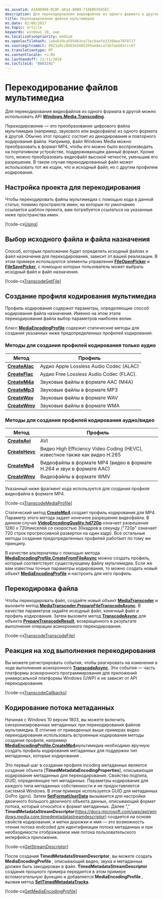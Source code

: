 ```yaml
---
ms.assetid: A1A0D99A-DCBF-4A14-80B9-7106BEF045EC
description: Для перекодирования видеофайлов из одного формата в другой можно использовать API Windows.Media.Transcoding.
title: Перекодирование файлов мультимедиа
ms.date: 02/08/2017
ms.topic: article
keywords: windows 10, uwp
ms.localizationpriority: medium
ms.openlocfilehash: 1a6eb19ca5954b3ce71ecbaefe3339bee78f8717
ms.sourcegitcommit: 8921a9cc0dd3e5665345ae8eca7ab7aeb83ccc6f
ms.translationtype: MT
ms.contentlocale: ru-RU
ms.lasthandoff: 12/11/2018
ms.locfileid: "8883191"
---
```

# <a name="transcode-media-files"></a>Перекодирование файлов мультимедиа



Для перекодирования видеофайлов из одного формата в другой можно использовать API [**Windows.Media.Transcoding**](https://msdn.microsoft.com/library/windows/apps/br207105).

*Перекодирование* — это преобразование цифрового файла мультимедиа (например, звукового или видеофайла) из одного формата в другой. Обычно этот процесс состоит из декодирования и повторного кодирования файла. Например, файл Windows Media можно преобразовать в формат MP4, чтобы его можно было воспроизводить на портативном устройстве, поддерживающем данный формат. Кроме того, можно преобразовать видеофайл высокой четкости, уменьшив его разрешение. В таком случае перекодированный файл может использовать тот же кодек, что и исходный файл, но с другим профилем кодирования.

## <a name="set-up-your-project-for-transcoding"></a>Настройка проекта для перекодирования

Чтобы перекодировать файлы мультимедиа с помощью кода в данной статье, помимо пространств имен, на которые по умолчанию ссылается шаблон проекта, вам потребуется ссылаться на указанные ниже пространства имен.

[!code-cs[Using](./code/TranscodeWin10/cs/MainPage.xaml.cs#SnippetUsing)]

## <a name="select-source-and-destination-files"></a>Выбор исходного файла и файла назначения

Способ, которым приложение будет определять исходный файлах и файл назначения для перекодирования, зависит от вашей реализации. В этом примере используются элементы управления [**FileOpenPicker**](https://msdn.microsoft.com/library/windows/apps/br207847) и [**FileSavePicker**](https://msdn.microsoft.com/library/windows/apps/br207871), с помощью которых пользователь может выбрать исходный файл и файл назначения.

[!code-cs[TranscodeGetFile](./code/TranscodeWin10/cs/MainPage.xaml.cs#SnippetTranscodeGetFile)]

## <a name="create-a-media-encoding-profile"></a>Создание профиля кодирования мультимедиа

Профиль кодирования содержит параметры, определяющие способ кодирования файла назначения. Именно на этом этапе перекодирования файла выбор параметров наиболее велик.

Класс [**MediaEncodingProfile**](https://msdn.microsoft.com/library/windows/apps/hh701026) содержит статические методы для создания указанных ниже предопределенных профилей кодирования.

### <a name="methods-for-creating-audio-only-encoding-profiles"></a>Методы для создания профилей кодирования только аудио

Метод  |Профиль  |
---------|---------|
[**CreateAlac**](https://docs.microsoft.com/uwp/api/windows.media.mediaproperties.mediaencodingprofile.createalac)     |Аудио Apple Lossless Audio Codec (ALAC)         |
[**CreateFlac**](https://docs.microsoft.com/uwp/api/windows.media.mediaproperties.mediaencodingprofile.createflac)     |Аудио Free Lossless Audio Codec (FLAC).         |
[**CreateM4a**](https://docs.microsoft.com/uwp/api/windows.media.mediaproperties.mediaencodingprofile.createm4a)     |Звуковые файлы в формате AAC (M4A)         |
[**CreateMp3**](https://docs.microsoft.com/uwp/api/windows.media.mediaproperties.mediaencodingprofile.createmp3)     |Звуковые файлы в формате MP3         |
[**CreateWav**](https://docs.microsoft.com/uwp/api/windows.media.mediaproperties.mediaencodingprofile.createwav)     |Звуковые файлы в формате WAV         |
[**CreateWmv**](https://docs.microsoft.com/uwp/api/windows.media.mediaproperties.mediaencodingprofile.createwmv)     |Звуковые файлы в формате WMA         |

### <a name="methods-for-creating-audio--video-encoding-profiles"></a>Методы для создания профилей кодирования аудио/видео

Метод  |Профиль  |
---------|---------|
[**CreateAvi**](https://docs.microsoft.com/uwp/api/windows.media.mediaproperties.mediaencodingprofile.createavi) |AVI |
[**CreateHevc**](https://docs.microsoft.com/uwp/api/windows.media.mediaproperties.mediaencodingprofile.createhevc) |Видео High Efficiency Video Coding (HEVC), известное также как видео H.265 |
[**CreateMp4**](https://docs.microsoft.com/uwp/api/windows.media.mediaproperties.mediaencodingprofile.createmp4) |Видеофайлы в формате MP4 (видео в формате H.264 и звук в формате AAC) |
[**CreateWmv**](https://docs.microsoft.com/uwp/api/windows.media.mediaproperties.mediaencodingprofile.createwmv) |Видеофайлы в формате WMV |


Указанный ниже фрагмент кода используется для создания профиля видеофайла в формате MP4.

[!code-cs[TranscodeMediaProfile](./code/TranscodeWin10/cs/MainPage.xaml.cs#SnippetTranscodeMediaProfile)]

Статический метод [**CreateMp4**](https://docs.microsoft.com/uwp/api/windows.media.mediaproperties.mediaencodingprofile.createmp4) создает профиль кодирования для MP4. Параметр этого метода задает конечное разрешение видеофайла. В данном случае [**VideoEncodingQuality.hd720p**](https://msdn.microsoft.com/library/windows/apps/hh701290) означает разрешение 1280 x 720пикселей со скоростью 30кадров в секунду ("720p" означает 720 строк прогрессивной развертки на один кадр). Все остальные методы создания предопределенных профилей работают по тому же принципу.

В качестве альтернативы с помощью метода [**MediaEncodingProfile.CreateFromFileAsync**](https://msdn.microsoft.com/library/windows/apps/hh701047) можно создать профиль, который соответствует существующему файлу мультимедиа. Если же вам известны точные параметры кодирования, то можно создать новый объект [**MediaEncodingProfile**](https://msdn.microsoft.com/library/windows/apps/hh701026) и настроить для него профиль.

## <a name="transcode-the-file"></a>Перекодировка файла

Чтобы перекодировать файл, создайте новый объект [**MediaTranscoder**](https://msdn.microsoft.com/library/windows/apps/br207080) и вызовите метод [**MediaTranscoder.PrepareFileTranscodeAsync**](https://msdn.microsoft.com/library/windows/apps/hh700936). В качестве параметров задайте исходный файл, конечный файл и профиль кодирования. Затем вызовите метод [**TranscodeAsync**](https://msdn.microsoft.com/library/windows/apps/hh700946) для объекта [**PrepareTranscodeResult**](https://msdn.microsoft.com/library/windows/apps/hh700941), возвращенного в результате выполнения операции асинхронного перекодирования.

[!code-cs[TranscodeTranscodeFile](./code/TranscodeWin10/cs/MainPage.xaml.cs#SnippetTranscodeTranscodeFile)]

## <a name="respond-to-transcoding-progress"></a>Реакция на ход выполнения перекодирования

Вы можете регистрировать события, чтобы реагировать на изменения в ходе выполнения асинхронного [**TranscodeAsync**](https://msdn.microsoft.com/library/windows/apps/hh700946). Эти события — часть платформы асинхронного программирования для приложений универсальной платформы Windows (UWP) и не зависят от API перекодирования.

[!code-cs[TranscodeCallbacks](./code/TranscodeWin10/cs/MainPage.xaml.cs#SnippetTranscodeCallbacks)]


## <a name="encode-a-metadata-stream"></a>Кодирование потока метаданных
Начиная с Windows 10 версии 1803, вы можете включить синхронизированных метаданных при перекодирования файлов мультимедиа. В отличие от приведенных выше примерах видео перекодирования использовать встроенные кодирования методы создания профиля, например [**MediaEncodingProfile.CreateMp4**](https://docs.microsoft.com/uwp/api/windows.media.mediaproperties.mediaencodingprofile.createmp4)мультимедиа необходимо вручную создать профиль кодирования метаданных для поддержки тип метаданных, которые кодирования .

Это первый шаг в создании профиля incoding метаданных является создание объекта [**TimedMetadataEncodingProperties**], описывающая кодирование метаданных для перекодирования. Свойство подтипа, GUID, определяющее тип метаданных. Параметры кодирования для каждого типа метаданных собственности и не предоставляется системой Windows. В этом примере используется GUID для метаданных GoPro (gprs). Затем [**SetFormatUserData**](https://docs.microsoft.com/uwp/api/windows.media.mediaproperties.timedmetadataencodingproperties.setformatuserdata) вызывается для настройки двоичного большого двоичного объекта данных, описывающий формат потока, который относится к формат метаданных. Далее "," **TimedMetadataStreamDescriptor**(https://docs.microsoft.com/uwp/api/windows.media.core.timedmetadatastreamdescriptor) создается на основе свойств кодирования, и метки дорожки и имя — это возможность чтения потока endcoded для идентификации потока метаданных и при необходимости отображаемое имя потока пользовательского интерфейса приложения. 
 
[!code-cs[GetStreamDescriptor](./code/TranscodeWin10/cs/MainPage.xaml.cs#SnippetGetStreamDescriptor)]

После создания **TimedMetadataStreamDescriptor**, вы можете создать **MediaEncodingProfile** , описывающий видео, звука и метаданных должен быть закодирован в файл. **TimedMetadataStreamDescriptor** создания прошлого примера передается в этом примере вспомогательную функцию и добавляется **MediaEncodingProfile** , вызвав метод [**SetTimedMetadataTracks**](https://docs.microsoft.com/en-us/uwp/api/windows.media.mediaproperties.mediaencodingprofile.settimedmetadatatracks).

[!code-cs[GetMediaEncodingProfile](./code/TranscodeWin10/cs/MainPage.xaml.cs#SnippetGetMediaEncodingProfile)]
 

 




